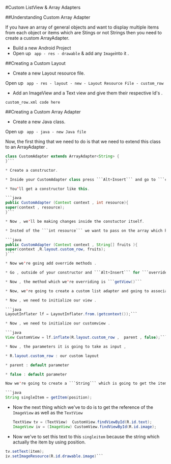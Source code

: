 #Custom ListView & Array Adapters

##Understanding Custom Array Adapter 

If you have an array of general objects and want to display multiple items from each object or items which are Stings or not Strings then you need to create a custom ArrayAdapter.


* Build a new Android Project 
* Open up ``` app - res - drawable``` & add any ```Image```into it . 

##Creating a  Custom Layout

* Create a new Layout resource file.

 Open up ``` app - res - layout - new - Layout Resource File - custom_row```

* Add an ImageView and a Text view and give them their respective Id's . 

```custom_row.xml code here```



##Creating a Custom Array Adapter 

* Create a new Java class.

Open up `` app - java - new Java file``

Now, the first thing that we need to do is that we need to extend this class to an ArrayAdapter .

```java
class CustomAdapter extends ArrayAdapter<String> {
}```

* Create a constructor.

* Inside your CustomAdapter class press ```Alt+Insert``` and go to ```constructor``` 

* You'll get a constructor like this. 

```java 
public CustomAdapter (Context context , int resource){
super(context , resource);
}```

* Now , we'll be making changes inside the constuctor itself.

* Insted of the ```int resource``` we want to pass on the array which has our items.

```java 
public CustomAdapter (Context context , String[] fruits ){
super(context ,R.layout.custom_row, fruits);
}```

* Now we're going add override methods .

* Go , outside of your constructor and ```Alt+Insert``` for ```override methods```

* Now , the method which we're overriding is ```getView()``` 

* Now, we're going to create a custom list adapter and going to associate with our array with that adapter , so all the items can be displayed in device screen . 

* Now , we need to initialize our view .

```java 
LayoutInflater lf = LayoutInflater.from.(getcontext());```

* Now , we need to initialize our customview .

```java 
View CustomView = lf.inflate(R.layout.custom_row ,  parent , false);```

* Now , the parameters it is going to take as input , 

* R.layout.custom_row : our custom layout 

* parent : default parameter

* false : default parameter 

Now we're going to create a ```String``` which is going to get the item depending upon it's position .

```java
String singleItem = getItem(position);
```


* Now the next thing which we've to do is to get the reference of the ```ImageView``` as well as the ```TextView``` 

   ```java
   TextView tv = (TextView)  CustomView.findViewById(R.id.text);
   ImageView iv = (ImageView) CustomView.findViewById(R.id.image);
   ```
   
* Now we've to set this text to this ```singleitem``` because the string which actually the item by using position.
 
 ```java
 tv.setText(item);
 iv.setImageResource(R.id.drawable.image)```
 
  






 
  





